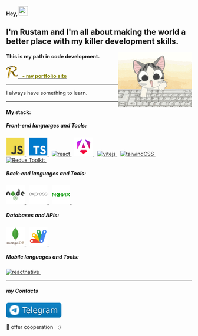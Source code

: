 #### Hey,  <img src="https://user-images.githubusercontent.com/18350557/176309783-0785949b-9127-417c-8b55-ab5a4333674e.gif" width="25" height="25"/>

## I'm Rustam and I'm all about making the world a better place with my killer development skills.

<img align="right" src="assets/citty.gif" width="200" alt="tapping on the keyboard"/>

#### This is my path in code development.
<a href="https://pyctam-ac.github.io/sultangaliev-web/" target="_blank" rel="noreferrer"><img src="./assets/R-letter-new.png" width="32" height="32" /> &nbsp; <strong style="color: olive"> - my portfolio site</strong></a> 


---

I always have something to learn.

---

#### My stack:

<h5  align="left">Front-end languages and Tools:</h5>

<p align="left">
<a href="https://developer.mozilla.org/en-US/docs/Web/JavaScript"> <img src="https://raw.githubusercontent.com/devicons/devicon/master/icons/javascript/javascript-original.svg" alt="javascript" width="50" height="50" title='JavaScript'/> </a> &nbsp;
<a href="https://www.typescriptlang.org/"> <img src="https://raw.githubusercontent.com/devicons/devicon/master/icons/typescript/typescript-original.svg" alt="typescript" width="50" height="50" title='TypeScript'/> </a> &nbsp;
<a href="https://reactjs.org/"> <img src="https://reactnative.dev/img/header_logo.svg" alt="react" width="50" height="50" title='React'/> </a> &nbsp;
<a href="https://angular.dev/"> <img src="./assets/angular_renaissance.png" alt="react" width="50" height="50" title='Angular'/> </a> &nbsp;
<a href="https://vitejs.dev"> <img src="https://vitejs.dev/logo.svg" alt="vitejs" width="50" height="50" title='Vite'/> </a> &nbsp;
<a href="https://tailwindcss.com/"> <img src="https://avatars.githubusercontent.com/u/67109815?s=200&v=4" alt="taiwindCSS" width="50" height="50" title='Tailwind CSS'/> </a> &nbsp;
<a href="https://redux-toolkit.js.org/"> <img src="https://redux-toolkit.js.org/img/redux.svg" alt="Redux Toolkit" width="50" height="50" title='Redux Toolkit'/> </a> &nbsp;

</p>

<h5 align="left">Back-end languages and Tools:</h5>
<p align="left">
<a href="https://nodejs.org"> <img src="https://raw.githubusercontent.com/devicons/devicon/master/icons/nodejs/nodejs-original-wordmark.svg" alt="nodejs" width="50" height="50" 
title='Node.js' /> </a> &nbsp;
<a href="https://expressjs.com"> <img src="https://raw.githubusercontent.com/devicons/devicon/master/icons/express/express-original-wordmark.svg" alt="express" width="50" height="50" title='Express'/> </a> &nbsp;
<a href="https://www.nginx.com"> <img src="https://raw.githubusercontent.com/devicons/devicon/master/icons/nginx/nginx-original.svg" alt="nginx" width="50" height="50" title='NGINX'/> </a> &nbsp;
</p>

<h5  align="left">Databases and APIs:</h5>
<p align="left">
<a href="https://www.mongodb.com/"> <img src="https://raw.githubusercontent.com/devicons/devicon/master/icons/mongodb/mongodb-original-wordmark.svg" alt="mongodb" width="50" height="50" title='MongoDB'/> </a> &nbsp;
<a href="https://developers.google.com/apps-script?hl=ru"> <img src="./assets/apps_script_1x_24dp.png" alt="mongodb" width="50" height="50" title='Google Apps Script'/> </a> &nbsp;
</p>


<h5  align="left">Mobile languages and Tools:</h5>
<p align="left">
<a href="https://reactnative.dev/"> <img src="https://reactnative.dev/img/header_logo.svg" alt="reactnative" width="50" height="50" title='React Native'/> </a> &nbsp;
</p>

---
<h5  align="left">my Contacts</h5>
<!-- <a href="https://t.me/pyctamAC"> <img src="./assets/telegram-messenger-new4234.jpg" alt="Telegram" width="60" height="50" title='Telegram'/> </a> 
<p align="left"> -->
<a href="https://t.me/pyctamAC"> <img src="./assets/-Telegram-blue.svg" alt="Telegram" width="150" height="40" title='Telegram'/> </a> 
<p align="left">
💼 offer cooperation&nbsp;&nbsp; :)
</p>
 




